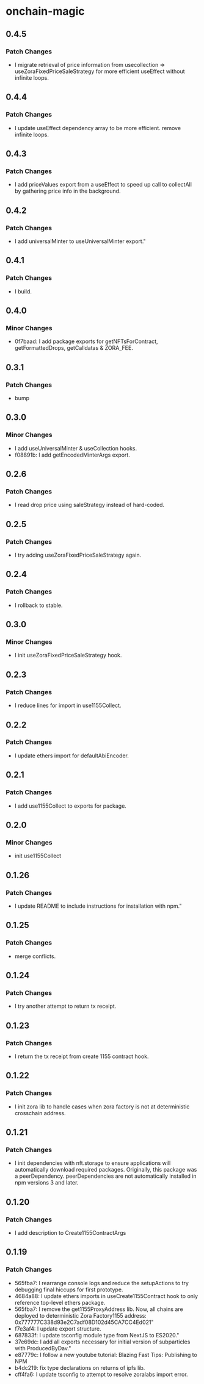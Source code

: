 # onchain-magic

## 0.4.5

### Patch Changes

- I migrate retrieval of price information from usecollection => useZoraFixedPriceSaleStrategy for more efficient useEffect without infinite loops.

## 0.4.4

### Patch Changes

- I update useEffect dependency array to be more efficient. remove infinite loops.

## 0.4.3

### Patch Changes

- I add priceValues export from a useEffect to speed up call to collectAll by gathering price info in the background.

## 0.4.2

### Patch Changes

- I add universalMinter to useUniversalMinter export."

## 0.4.1

### Patch Changes

- I build.

## 0.4.0

### Minor Changes

- 0f7baad: I add package exports for getNFTsForContract, getFormattedDrops, getCalldatas & ZORA_FEE.

## 0.3.1

### Patch Changes

- bump

## 0.3.0

### Minor Changes

- I add useUniversalMinter & useCollection hooks.
- f08891b: I add getEncodedMinterArgs export.

## 0.2.6

### Patch Changes

- I read drop price using saleStrategy instead of hard-coded.

## 0.2.5

### Patch Changes

- I try adding useZoraFixedPriceSaleStrategy again.

## 0.2.4

### Patch Changes

- I rollback to stable.

## 0.3.0

### Minor Changes

- I init useZoraFixedPriceSaleStrategy hook.

## 0.2.3

### Patch Changes

- I reduce lines for import in use1155Collect.

## 0.2.2

### Patch Changes

- I update ethers import for defaultAbiEncoder.

## 0.2.1

### Patch Changes

- I add use1155Collect to exports for package.

## 0.2.0

### Minor Changes

- init use1155Collect

## 0.1.26

### Patch Changes

- I update README to include instructions for installation with npm."

## 0.1.25

### Patch Changes

- merge conflicts.

## 0.1.24

### Patch Changes

- I try another attempt to return tx receipt.

## 0.1.23

### Patch Changes

- I return the tx receipt from create 1155 contract hook.

## 0.1.22

### Patch Changes

- I init zora lib to handle cases when zora factory is not at deterministic crosschain address.

## 0.1.21

### Patch Changes

- I init dependencies with nft.storage to ensure applications will automatically download required packages. Originally, this package was a peerDependency. peerDependencies are not automatically installed in npm versions 3 and later.

## 0.1.20

### Patch Changes

- I add description to Create1155ContractArgs

## 0.1.19

### Patch Changes

- 565fba7: I rearrange console logs and reduce the setupActions to try debugging final hiccups for first prototype.
- 4684a88: I update ethers imports in useCreate1155Contract hook to only reference top-level ethers package.
- 565fba7: I remove the get1155ProxyAddress lib. Now, all chains are deployed to deterministic Zora Factory1155 address: 0x777777C338d93e2C7adf08D102d45CA7CC4Ed021"
- f7e3af4: I update export structure.
- 687833f: I update tsconfig module type from NextJS to ES2020."
- 37e69dc: I add all exports necessary for initial version of subparticles with ProducedByDav."
- e87779c: I follow a new youtube tutorial: Blazing Fast Tips: Publishing to NPM
- b4dc219: fix type declarations on returns of ipfs lib.
- cff4fa6: I update tsconfig to attempt to resolve zoralabs import error.
